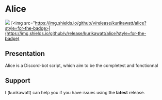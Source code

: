 # Alice
<a href="./LICENSE.md"><img src="https://img.shields.io/badge/license-GNU_GPLv2-blue.svg?style=for-the-badge"></a>
[<img src="https://img.shields.io/github/v/release/kurikawatt/alice?style=for-the-badge>](https://img.shields.io/github/v/release/kurikawatt/alice?style=for-the-badge)

<h2>Presentation</h1>
<p>
   Alice is a Discord-bot script, which aim to be the completest and fonctionnal
</p>

<h2>Support</h1>
<p>
   I (kurikawatt) can help you if you have issues using the <strong>latest</strong> release.
</p>
